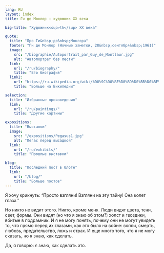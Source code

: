 ```yaml
---
lang: RU
layout: index
title: Ги де Монлор — художник XX века

big-title: "Художник<sup>th</sup> XX века"

quote:
  title: "Про Ги&nbsp;де&nbsp;Монлора"
  footer: "Ги де Монлор (Ночные заметки, 28&nbsp;сентября&nbsp;1961)"
  image:
    src: "/biographie/Autoportrait_par_Guy_de_Montlaur.jpg"
    alt: "Автопортрет без лести"
  link:
    url: "/ru/biography/"
    title: "Его биография"
  link2:
    url: "https://ru.wikipedia.org/wiki/%D0%9C%D0%BE%D0%BD%D0%BB%D0%BE%D1%80,_%D0%93%D0%B8_%D0%B4%D0%B5"
    title: "Больше на Википедии"

selection:
  title: "Избранные произведения"
  link:
    url: "/ru/paintings/"
    title: "Другие картины"

expositions:
  title: "Выставки"
  image:
    src: "/expositions/Pegasus1.jpg"
    alt: "Пегас перед высадкой"
  link:
    url: "/ru/exhibits/"
    title: "Прошлые выставки"

blog:
  title: "Последний пост в блоге"
  link:
    url: "/blog/"
    title: "Больше постов"
---
```

Я хочу крикнуть: “Просто взгляни! Взгляни на эту тайну! Она колет глаза.”

Но никто не видит этого. Никто, кроме меня. Люди видят цвета, тени, свет, формы. Они видят (но что я знаю об этом?) холст и гвоздики, вбитые в подрамник. И я не могу понять, почему они не могут увидеть то, что прямо перед их глазами, как это было на войне: вопли, смерть, любовь, предательство, ложь и страх. И еще много того, что я не могу сказать, но я знаю, как сделать. 

Да, я говорю: я знаю, как сделать это.
